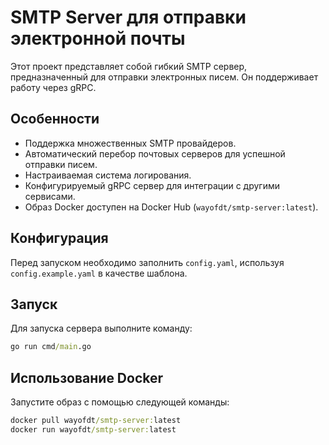 # SMTP Server для отправки электронной почты

Этот проект представляет собой гибкий SMTP сервер, предназначенный для отправки электронных писем. Он поддерживает работу через gRPC.

## Особенности

- Поддержка множественных SMTP провайдеров.
- Автоматический перебор почтовых серверов для успешной отправки писем.
- Hастраиваемая система логирования.
- Конфигурируемый gRPC сервер для интеграции с другими сервисами.
- Образ Docker доступен на Docker Hub (`wayofdt/smtp-server:latest`).

## Конфигурация

Перед запуском необходимо заполнить `config.yaml`, используя `config.example.yaml` в качестве шаблона.

## Запуск

Для запуска сервера выполните команду:
```cmd
go run cmd/main.go
```

## Использование Docker

Запустите образ с помощью следующей команды:
```cmd
docker pull wayofdt/smtp-server:latest
docker run wayofdt/smtp-server:latest
```